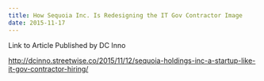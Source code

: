 ```yaml
---
title: How Sequoia Inc. Is Redesigning the IT Gov Contractor Image
date: 2015-11-17
---
```


Link to Article Published by DC Inno

<http://dcinno.streetwise.co/2015/11/12/sequoia-holdings-inc-a-startup-like-it-gov-contractor-hiring/>

